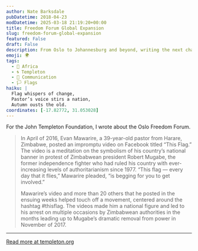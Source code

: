 ```yaml
---
author: Nate Barksdale
pubDatetime: 2018-04-23
modDatetime: 2025-03-18 21:19:20+00:00
title: Freedom Forum Global Expansion
slug: freedom-forum-global-expansion
featured: False
draft: False
description: From Oslo to Johannesburg and beyond, writing the next chapter for a storied human rights gathering
emoji: 🌍
tags:
  - 🦁 Africa
  - 🌀 Templeton
  - 💬 Communication
  - 🏳️ Flags
haiku: |
  Flag whispers of change,  
  Pastor’s voice stirs a nation,  
  Autumn ousts the old.
coordinates: [-17.82772, 31.053028]
---
```


For the John Templeton Foundation, I wrote about the Oslo Freedom Forum.

> In April of 2016, Evan Mawarire, a 39-year-old pastor from Harare, Zimbabwe, posted an impromptu video on Facebook titled “This Flag.” The video is a meditation on the symbolism of his country’s national banner in protest of Zimbabwean president Robert Mugabe, the former independence fighter who had ruled his country with ever-increasing levels of authoritarianism since 1977. “This flag — every day that it flies,” Mawarire pleaded, “is begging for you to get involved.”
>
> Mawarire’s video and more than 20 others that he posted in the ensuing weeks helped touch off a movement, centered around the hashtag #thisflag. The videos made him a national figure and led to his arrest on multiple occasions by Zimbabwean authorities in the months leading up to Mugabe’s dramatic removal from power in November of 2017.

---

[Read more at templeton.org](https://www.templeton.org/grant/freedom-forum-global-expansion)

